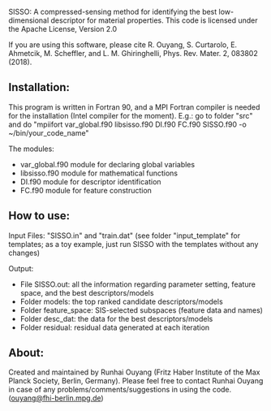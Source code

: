 SISSO: A compressed-sensing method for identifying the best low-dimensional descriptor for material properties.
This code is licensed under the Apache License, Version 2.0

If you are using this software, please cite
R. Ouyang, S. Curtarolo, E. Ahmetcik, M. Scheffler, and L. M. Ghiringhelli, Phys. Rev. Mater. 2, 083802 (2018).


Installation:
-------------
This program is written in Fortran 90, and a MPI Fortran compiler is needed for the installation (Intel compiler for the moment).
E.g.: go to folder "src" and do "mpiifort var_global.f90 libsisso.f90 DI.f90 FC.f90 SISSO.f90 -o ~/bin/your_code_name"

The modules:
- var_global.f90 module for declaring global variables
- libsisso.f90   module for mathematical functions
- DI.f90         module for descriptor identification
- FC.f90         module for feature construction


How to use:
-------------
Input Files: "SISSO.in" and "train.dat"
(see folder "input_template" for templates; as a toy example, just run SISSO with the templates without any changes)

Output:
- File SISSO.out: all the information regarding parameter setting, feature space, and the best descriptors/models
- Folder models: the top ranked candidate descriptors/models
- Folder feature_space: SIS-selected subspaces (feature data and names)
- Folder desc_dat: the data for the best descriptors/models
- Folder residual: residual data generated at each iteration


About:
-------------
Created and maintained by Runhai Ouyang (Fritz Haber Institute of the Max Planck Society, Berlin, Germany).
Please feel free to contact Runhai Ouyang in case of any problems/comments/suggestions in using the code.
(ouyang@fhi-berlin.mpg.de)
